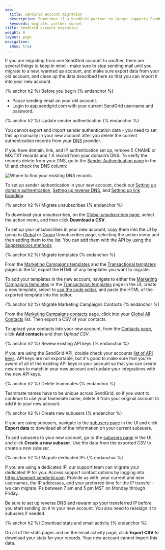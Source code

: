 ```yaml
---
seo:
  title: SendGrid account migration
  description: Sometimes if a SendGrid partner no longer supports SendGrid core functionality, you may want to migrate your account to a regular SendGrid account.
  keywords: migrate, partner sunset
title: SendGrid account migration
weight: 0
layout: page
navigation:
  show: true
---
```


If you are migrating from one SendGrid account to another, there are several things to keep in mind - make sure to stop sending mail until you migrate to a new, warmed up account, and make sure export data from your old account, and clean up the data described here so that you can import it into your new account.

{% anchor h2 %}
Before you begin
{% endanchor %}

- Pause sending email on your old account.
- Login to app.sendgrid.com with your current SendGrid username and password.

{% anchor h2 %}
Update sender authentication
{% endanchor %}

You cannot export and import sender authentication data - you need to set this up manually in your new account after you delete the current authentication records from your [DNS]({{root_url}}/User_Guide/Settings/Sender_authentication/How_to_set_up_domain_authentication.html#-DNS) provider.

If you have domain, link, and IP authentication set up, remove 5 CNAME or MX/TXT records and 1 A record from your domain’s DNS. To verify the records delete from your DNS, go to the [Sender Authentication page](https://app.sendgrid.com/settings/sender_auth) in the UI and check the DNS column:

![]({{root_url}}/img/dns-records.jpg "Where to find your existing DNS records")

To set up sender authentication in your new account, check out [Setting up domain authentication]({{root_url}}/User_Guide/Settings/Sender_authentication/How_to_set_up_domain_authentication.html), [Setting up reverse DNS]({{root_url}}/User_Guide/Settings/Sender_authentication/How_to_set_up_link_branding.html), and [Setting up link branding]({{root_url}}/User_Guide/Settings/Sender_authentication/How_to_set_up_link_branding.html).

{% anchor h2 %}
Migrate unsubscribes
{% endanchor %}

To download your unsubscribes, on the [Global unsubscribes page](https://app.sendgrid.com/suppressions/global_unsubscribes), select the action menu, and then click **Download a CSV**.

To set up your unsubscribes in your new account, copy them into the UI by going to [Global](https://app.sendgrid.com/suppressions/global_unsubscribes) or [Group](https://app.sendgrid.com/suppressions/group_unsubscribes) Unsubscribes page, selecting the action menu and then adding them to the list. You can add them with the API by using the [Suppressions methods](https://sendgrid.api-docs.io/v3.0/suppressions-global-suppressions/add-recipient-addresses-to-the-global-suppression-group)

{% anchor h2 %}
Migrate templates
{% endanchor %}

From the [Marketing Campaigns templates](https://sendgrid.com/marketing_campaigns/ui/marketing_templates) and the [Transactional templates](https://sendgrid.com/dynamic_templates) pages in the UI, export the HTML of any templates you want to migrate.

To add your templates in the new account, navigate to either the [Marketing Campaigns templates](https://sendgrid.com/marketing_campaigns/ui/marketing_templates) or the [Transactional templates](https://sendgrid.com/dynamic_templates) page in the UI, create a new template, select to [use the code editor]({{root_url}}/User_Guide/Marketing_Campaigns/editor.html), and paste the HTML of the exported template into the editor.

{% anchor h2 %}
Migrate Marketing Campaigns Contacts
{% endanchor %}

From the [Marketing Campaigns contacts](https://sendgrid.com/marketing_campaigns/ui/contacts) page, click into your [Global All Contacts](https://sendgrid.com/marketing_campaigns/ui/all_contacts) list. Then export a CSV of your contacts.

To upload your contacts into your new account, from the [Contacts page](https://sendgrid.com/marketing_campaigns/ui/contacts), click **Add contacts** and then *Upload CSV*.

{% anchor h2 %}
Review existing API keys
{% endanchor %}

If you are using the SendGrid API, double check your accounts [list of API keys](https://app.sendgrid.com/settings/api_keys). API keys are not exportable, but it's good to make sure that you're aware of all of the existing API keys in your account so that you can create new ones to match in your new account and update your integrations with the new API keys.

{% anchor h2 %}
Delete teammates
{% endanchor %}

Teammate names have to be unique across SendGrid, so if you want to continue to use your teammate name, delete it from your original account to add it to your new account.

{% anchor h2 %}
Create new subusers
{% endanchor %}

If you are using subusers, navigate to the [subusers page](https://app.sendgrid.com/settings/subusers) in the UI and click **Export data** to download all of the information on your current subsuers.

To add subusers to your new account, go to the [subusers page](https://app.sendgrid.com/settings/subusers) in the UI, and click **Create a new subuser**. Use the data from the exported CSV to create a new subuser.

{% anchor h2 %}
Migrate dedicated IPs
{% endanchor %}

If you are using a dedicated IP, our support team can migrate your dedicated IP for you. Access support contact options by logging into https://support.sendgrid.com. Provide us with: your current and new usernames, the IP addresses, and your preferred time for the IP transfer - we can migrate IPs between 7 am and 5 pm MST on Monday through Friday.

Be sure to set up reverse DNS and rewarm up your transferred IP before you start sending on it in your new account. You also need to reassign it to subusers if needed.

{% anchor h2 %}
Download stats and email activity
{% endanchor %}

On all of the stats pages and on the email activity page, click **Export CSV** to download your stats for your records. Your new account cannot import this data.


